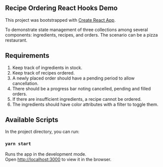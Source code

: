 
## Recipe Ordering React Hooks Demo
This project was bootstrapped with [Create React App](https://github.com/facebook/create-react-app).

To demonstrate state management of three collections among several components:
ingredients, recipes, and orders. The scenario can be a pizza restaurant.

## Requirements
1. Keep track of ingredients in stock.
2. Keep track of recipes ordered.
3. A newly placed order should have a pending period to allow cancellation.
4. There should be a progress bar noting cancelled, pending and filled orders.
5. If there are insufficient ingredients, a recipe cannot be ordered.
6. The ingredients should have color attributes with a filter to toggle them.



## Available Scripts

In the project directory, you can run:

### `yarn start`

Runs the app in the development mode.<br />
Open [http://localhost:3000](http://localhost:3000) to view it in the browser.
